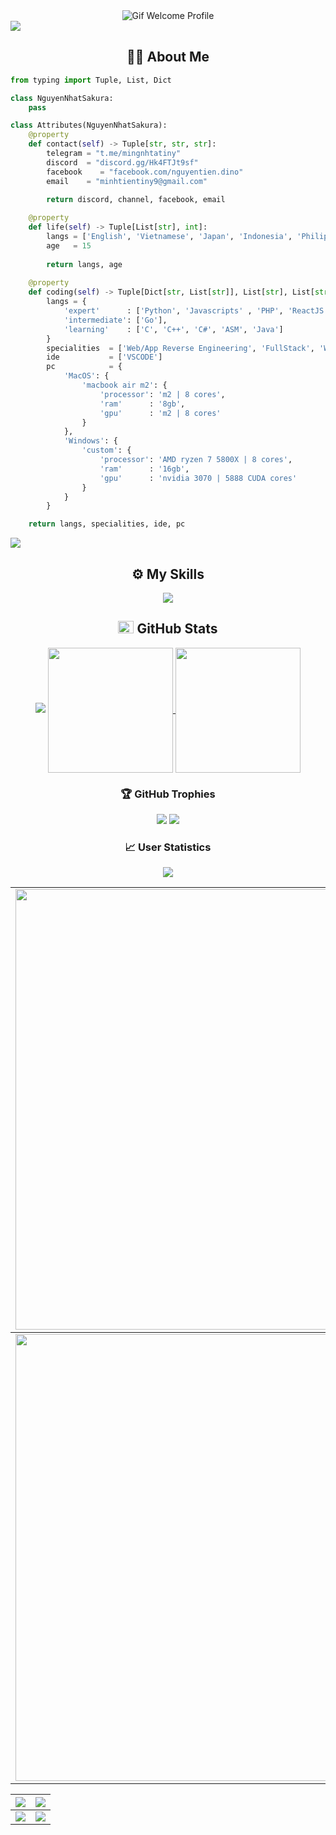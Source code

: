 <div align="center">
  <img src="https://raw.githubusercontent.com/NguyenNhatSakura/NguyenNhatSakura/refs/heads/main/Assets/welcome.gif" alt="Gif Welcome Profile">
</div>

<img src="https://user-images.githubusercontent.com/73097560/115834477-dbab4500-a447-11eb-908a-139a6edaec5c.gif">

<h2 align="center">🧑‍💻 About Me</h2>

```python
from typing import Tuple, List, Dict

class NguyenNhatSakura:
    pass

class Attributes(NguyenNhatSakura):
    @property
    def contact(self) -> Tuple[str, str, str]:
        telegram = "t.me/mingnhtatiny"
        discord  = "discord.gg/Hk4FTJt9sf"
        facebook    = "facebook.com/nguyentien.dino"
        email    = "minhtientiny9@gmail.com"
	    
        return discord, channel, facebook, email

    @property
    def life(self) -> Tuple[List[str], int]:
        langs = ['English', 'Vietnamese', 'Japan', 'Indonesia', 'Philippine', 'Korea', 'Ukarana']
        age   = 15
		
        return langs, age
	
    @property
    def coding(self) -> Tuple[Dict[str, List[str]], List[str], List[str], Dict[str]]:
        langs = {
            'expert'      : ['Python', 'Javascripts' , 'PHP', 'ReactJS', 'NextJs', 'Vue', 'Html', 'AutoIT',],
            'intermediate': ['Go'],
            'learning'    : ['C', 'C++', 'C#', 'ASM', 'Java']
        }
        specialities  = ['Web/App Reverse Engineering', 'FullStack', 'Web/Software']
        ide           = ['VSCODE']
        pc            = {
            'MacOS': {
                'macbook air m2': {
                    'processor': 'm2 | 8 cores',
                    'ram'      : '8gb',
                    'gpu'      : 'm2 | 8 cores'
                }
            },
            'Windows': {
                'custom': {
                    'processor': 'AMD ryzen 7 5800X | 8 cores',
                    'ram'      : '16gb',
                    'gpu'      : 'nvidia 3070 | 5888 CUDA cores'
                }
            }
        }

	return langs, specialities, ide, pc
```

<img src="https://user-images.githubusercontent.com/73097560/115834477-dbab4500-a447-11eb-908a-139a6edaec5c.gif">
<h2 align="center">⚙️ My Skills</h2>

<div align="center">
    <img src="https://skillicons.dev/icons?i=ae,bootstrap,androidstudio,html,css,vscode,visualstudio,github,au,bash,git,r,blender,discord,discordjs,bots,java,lua,php,ps,pr,xd,nodejs,python,javascript,typescript,bash,firebase,mongodb,c,cs,cpp,java,nextjs,mysql,codepen,cloudflare,ai,heroku,instagram,robloxstudio,unity,unreal" />
</div>

<div align="center">
<h2> <img src="https://media.giphy.com/media/cj87CxfRtrUifF3Ryk/giphy.gif" width="25px" height="20px"> GitHub Stats</h2>
<img src="https://user-images.githubusercontent.com/73097560/115834477-dbab4500-a447-11eb-908a-139a6edaec5c.gif">


<a href="https://github.com/anuraghazra/github-readme-stats">
    <img height=200 align="center" src="https://github-readme-stats.vercel.app/api?username=NguyenNhatSakura&theme=github_dark&show_icons=true" />
  </a>
  <a href="https://github.com/anuraghazra/github-readme-stats">
    <img height=200 align="center" src="https://github-readme-stats.vercel.app/api/top-langs?username=NguyenNhatSakura&theme=github_dark&show_icons=false&card_width=350" />
  </a>

### 🏆 GitHub Trophies
<img src="https://user-images.githubusercontent.com/73097560/115834477-dbab4500-a447-11eb-908a-139a6edaec5c.gif">

<a href="https://github-trophies.vercel.app/?username=NguyenNhatSakura" target="_blank">
  <img src="https://github-trophies.vercel.app/?username=NguyenNhatSakura&theme=radical&margin-w=4&margin-h=4">
</a>

### 📈 User Statistics
<img src="https://user-images.githubusercontent.com/73097560/115834477-dbab4500-a447-11eb-908a-139a6edaec5c.gif">

<table>
  <tbody>
    <tr>
      <td>
        <a href="https://github-readme-streak-stats.herokuapp.com/?user=NguyenNhatSakura">
          <img width="705" src="https://github-readme-streak-stats.herokuapp.com/?user=NguyenNhatSakura&bg_color=30,e96443,904e95&title_color=fff&text_color=fff&theme=radical&hide_border=true">
        </a>
      </td>
    </tr>
  </tbody>
  <tbody>
    <tr>
      <td>
        <a href="https://github-profile-summary-cards.vercel.app/api/cards/profile-details?username=NguyenNhatSakura">
          <img width="715" src="https://github-profile-summary-cards.vercel.app/api/cards/profile-details?username=NguyenNhatSakura&theme=dracula"/>
        </a>
      </td>
    </tr>
  </tbody>
  <tbody>

</table>

<table>
  <tbody>
    <tr>
      <th>
        <a href="https://github-profile-summary-cards.vercel.app/api/cards/most-commit-language?username=NguyenNhatSakura&">
          <img src="https://github-profile-summary-cards.vercel.app/api/cards/most-commit-language?username=NguyenNhatSakura&theme=dracula"/>
        </a>
      </th>
      <th>
        <a href="https://github-profile-summary-cards.vercel.app/api/cards/most-commit-language?username=NguyenNhatSakura&">
          <img src="https://github-profile-summary-cards.vercel.app/api/cards/most-commit-language?username=NguyenNhatSakura&theme=dracula"/>
        </a>
      </th>
    </tr>
  </tbody>
  <tbody>
    <tr>
      <td>
        <a href="https://github-profile-summary-cards.vercel.app/api/cards/stats?username=NguyenNhatSakura">
          <img src="https://github-profile-summary-cards.vercel.app/api/cards/stats?username=NguyenNhatSakura&theme=dracula"/>
        </a>
      </td>
      <td>
        <a href="https://github-profile-summary-cards.vercel.app/api/cards/productive-time?username=NguyenNhatSakura">
          <img src="https://github-profile-summary-cards.vercel.app/api/cards/productive-time?username=NguyenNhatSakura&theme=dracula"/>
        </a>
      </td>
    </tr>
  </tbody>
</table>
</div>
